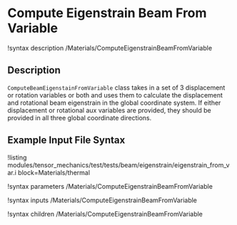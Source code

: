 # Compute Eigenstrain Beam From Variable

!syntax description /Materials/ComputeEigenstrainBeamFromVariable

## Description

`ComputeBeamEigenstainFromVariable` class takes in a set of 3 displacement or rotation variables or both and uses them to calculate the displacement and rotational beam eigenstrain in the global coordinate system. If either displacement or rotational aux variables are provided, they should be provided in all three global coordinate directions.

## Example Input File Syntax

!listing modules/tensor_mechanics/test/tests/beam/eigenstrain/eigenstrain_from_var.i block=Materials/thermal

!syntax parameters /Materials/ComputeEigenstrainBeamFromVariable

!syntax inputs /Materials/ComputeEigenstrainBeamFromVariable

!syntax children /Materials/ComputeEigenstrainBeamFromVariable
